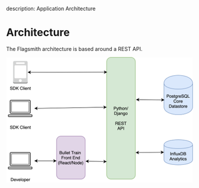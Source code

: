 description: Application Architecture

# Architecture

The Flagsmith architecture is based around a REST API.

![Application Architecture](./images/architecture.png)
